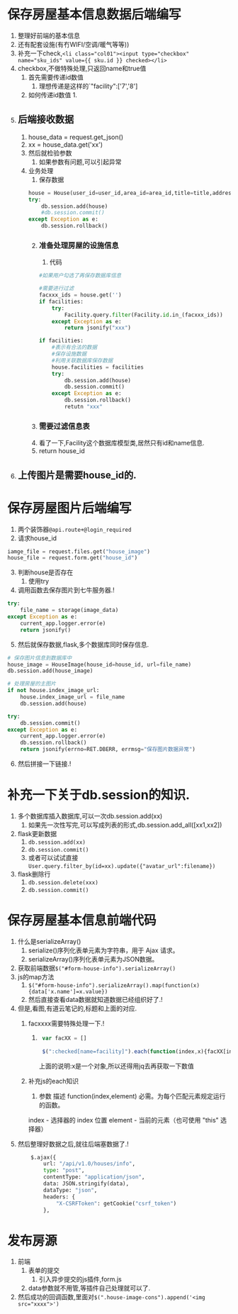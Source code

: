 # 保存房屋基本信息数据后端编写
1. 整理好前端的基本信息
2. 还有配套设施(有冇WIFI/空调/暖气等等))
3. 补充一下check,`<li class="col01"><input type="checkbox" name="sku_ids" value={{ sku.id }} checked></li>`
4. checkbox,不做特殊处理,只返回name和true值
    1. 首先需要传递id数值
        1. 理想传递是这样的`"facility":['7','8']
    2. 如何传递id数值
        1. 
5. ## 后端接收数据
    1. house_data = request.get_json()
    2. xx = house_data.get('xx')
    3. 然后就检验参数
        1. 如果参数有问题,可以引起异常
    4. 业务处理
        1. 保存数据
        ```python
        house = House(user_id=user_id,area_id=area_id,title=title,address=address,room_count=room_count,acreage=acreage,xxx)
        try:
            db.session.add(house)
            #db.session.commit()
        except Exception as e:
            db.session.rollback()
        ```
        2. ### 准备处理房屋的设施信息
            1. 代码
            ```python
            #如果用户勾选了再保存数据库信息

            #需要进行过滤
            facxxx_ids = house.get('')
            if facilities:
                try:
                    Facility.query.filter(Facility.id.in_(facxxx_ids))
                except Exception as e:
                    return jsonify("xxx")
            
            if facilities:
                #表示有合法的数据
                #保存设施数据
                #利用关联数据库保存数据
                house.facilities = facilities
                try:
                    db.session.add(house)
                    db.session.commit()
                except Exception as e:
                    db.session.rollback()
                    retutn "xxx"
            ```
        3. ### 需要过滤信息表
        4. 看了一下,Facility这个数据库模型类,居然只有id和name信息.
        5. return house_id
6. ## 上传图片是需要house_id的.

# 保存房屋图片后端编写
1. 两个装饰器`@api.route+@login_required`
2. 请求house_id
```python
iamge_file = request.files.get("house_image")
house_file = request.form.get("house_id")
```
3. 判断house是否存在
    1. 使用try
4. 调用函数去保存图片到七牛服务器.!
```python
try:
    file_name = storage(image_data)
except Exception as e:
    current_app.logger.error(e)
    return jsonify()
```
5. 然后就保存数据,flask,多个数据库同时保存信息.
```python
# 保存图片信息到数据库中
house_image = HouseImage(house_id=house_id, url=file_name)
db.session.add(house_image)

# 处理房屋的主图片
if not house.index_image_url:
    house.index_image_url = file_name
    db.session.add(house)

try:
    db.session.commit()
except Exception as e:
    current_app.logger.error(e)
    db.session.rollback()
    return jsonify(errno=RET.DBERR, errmsg="保存图片数据异常")

```
6. 然后拼接一下链接.!

# 补充一下关于db.session的知识.
1. 多个数据库插入数据库,可以一次db.session.add(xx)
    1. 如果先一次性写完,可以写成列表的形式,db.session.add_all([xx1,xx2])
2. flask更新数据
    1. `db.session.add(xx)`
    2. `db.session.commit()`
    3. 或者可以试试直接`User.query.filter_by(id=xx).update({"avatar_url":filename})`
3. flask删除行
    1. `db.session.delete(xxx)`
    2. `db.session.commit()`

# 保存房屋基本信息前端代码
1. 什么是serializeArray()
    1. serialize()序列化表单元素为字符串，用于 Ajax 请求。
    2. serializeArray()序列化表单元素为JSON数据。
2. 获取前端数据`$("#form-house-info").serializeArray()`
3. js的map方法
    1. `$("#form-house-info").serializeArray().map(function(x){data['x.name']=x.value})`
    2. 然后直接查看data数据就知道数据已经组织好了.!
4. 但是,看图,有道云笔记的,标题和上面的对应.
    1. facxxxx需要特殊处理一下.!
        1. ```js 
            var facXX = []
            
            $(":checked[name=facility]").each(function(index,x){facXX[index] = $(x).val()})
            ```
            上面的说明:x是一个对象,所以还得用jq去再获取一下数值
    2. 补充js的each知识
        1. 参数	描述
        function(index,element)	
        必需。为每个匹配元素规定运行的函数。

        index - 选择器的 index 位置
        element - 当前的元素（也可使用 "this" 选择器）
5. 然后整理好数据之后,就往后端塞数据了.!
    ```python
        $.ajax({
            url: "/api/v1.0/houses/info",
            type: "post",
            contentType: "application/json",
            data: JSON.stringify(data),
            dataType: "json",
            headers: {
                "X-CSRFToken": getCookie("csrf_token")
            },
    ```

# 发布房源
1. 前端
    1. 表单的提交
        1. 引入异步提交的js插件,form.js
    2. data参数就不用管,等插件自己处理就可以了.
2. 然后成功的回调函数,里面对`$(".house-image-cons").append('<img src="xxxx">')`